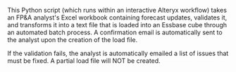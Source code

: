 This Python script (which runs within an interactive Alteryx workflow) takes an FP&A analyst's Excel workbook containing forecast updates, validates it, and transforms it into a text file that is loaded into an Essbase cube through an automated batch process. A confirmation email is automatically sent to the analyst upon the creation of the load file.

If the validation fails, the analyst is automatically emailed a list of issues that must be fixed. A partial load file will NOT be created. 
